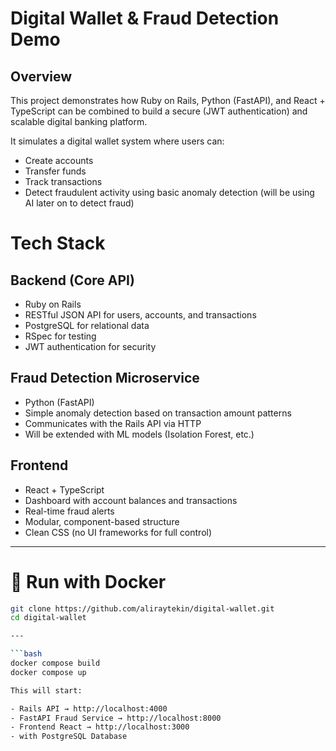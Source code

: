 # Digital Wallet & Fraud Detection Demo

## Overview

This project demonstrates how Ruby on Rails, Python (FastAPI), and React + TypeScript can be combined to build a secure (JWT authentication) and scalable digital banking platform.

It simulates a digital wallet system where users can:

- Create accounts
- Transfer funds
- Track transactions
- Detect fraudulent activity using basic anomaly detection (will be using AI later on to detect fraud)

# Tech Stack
## Backend (Core API)

- Ruby on Rails
- RESTful JSON API for users, accounts, and transactions
- PostgreSQL for relational data
- RSpec for testing
- JWT authentication for security

## Fraud Detection Microservice

- Python (FastAPI)
- Simple anomaly detection based on transaction amount patterns
- Communicates with the Rails API via HTTP
- Will be extended with ML models (Isolation Forest, etc.)

## Frontend

- React + TypeScript
- Dashboard with account balances and transactions
- Real-time fraud alerts
- Modular, component-based structure
- Clean CSS (no UI frameworks for full control)

---

# 🐳 Run with Docker

```bash
git clone https://github.com/aliraytekin/digital-wallet.git
cd digital-wallet

---

```bash
docker compose build
docker compose up

This will start:

- Rails API → http://localhost:4000
- FastAPI Fraud Service → http://localhost:8000
- Frontend React → http://localhost:3000 
- with PostgreSQL Database



